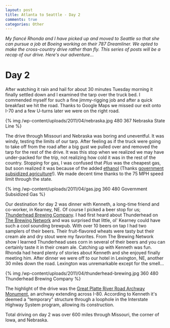 ```yaml
--- 
layout: post
title: Atlanta to Seattle - Day 2
comments: true
categories: Other
---
```

<em>My fiancé Rhonda and I have picked up and moved to Seattle so that she can pursue a job at Boeing working on their 787 Dreamliner. We opted to make the cross-country drive rather than fly. This series of posts will be a recap of our drive. Here's our adventure...</em>
# Day 2
After watching it rain and hail for about 30 minutes Tuesday morning it finally settled down and I examined the tarp over the truck bed. I commended myself for such a fine jimmy-rigging job and after a quick breakfast we hit the road. Thanks to Google Maps we missed our exit onto I-70 and a few U-turns later we were on the right road.

{% img /wp-content/uploads/2011/04/nebraska.jpg 480 367 Nebraska State Line %}

The drive through Missouri and Nebraska was boring and uneventful. It was windy, testing the limits of our tarp. After feeling as if the truck were going to take off from the road after a big gust we pulled over and removed the tarp for the rest of the drive. It was this stop when we realized we may have under-packed for the trip, not realizing how cold it was in the rest of the country. Stopping for gas, I was confused that <em>Plus</em> was the cheapest gas, but soon realized it was because of the added <a href="http://en.wikipedia.org/wiki/Ethanol_fuel">ethanol</a> (Thanks <a href="http://en.wikipedia.org/wiki/Energy_Policy_Act_of_2005">government subsidized agriculture</a>!). We made decent time thanks to the 75 MPH speed limit through the state.

{% img /wp-content/uploads/2011/04/gas.jpg 360 480 Government Subsidized Gas %}

Our destination for day 2 was dinner with Kenneth, a long-time friend and co-worker, in Kearney, NE. Of course I picked a beer stop for us; <a href="http://http://www.thunderheadbrewing.com/">Thunderhead Brewing Company</a>. I had first heard about Thunderhead on <a href="http://en.wikipedia.org/wiki/The_Brewing_Network">The Brewing Network</a> and was surprised that little, ol' Kearney could have such a cool sounding brewpub. With over 10 beers on tap I had two samplers of their beers. Their fruit-flavored wheats were tasty but their cream ale and dry stout were my favorites. From The Brewing Network show I learned Thunderhead uses corn in several of their beers and you can certainly taste it in their cream ale. Catching up with Kenneth was fun. Rhonda had heard plenty of stories about Kenneth and she enjoyed finally meeting him. After dinner we were off to our hotel in Lexington, NE, another 30 miles down the road. Lexington was unremarkable except for the smell...

{% img /wp-content/uploads/2011/04/thunderhead-brewing.jpg 360 480 Thunderhead Brewing Company %}

The highlight of the drive was the <a href="http://en.wikipedia.org/wiki/Great_Platte_River_Road_Archway_Monument">Great Platte River Road Archway Monument</a>, an archway extending across I-80. According to Kenneth it's deemed a "temporary" structure through a loophole in the Interstate Highway System program, allowing its construction.

Total driving on day 2 was over 600 miles through Missouri, the corner of Iowa, and Nebraska.
